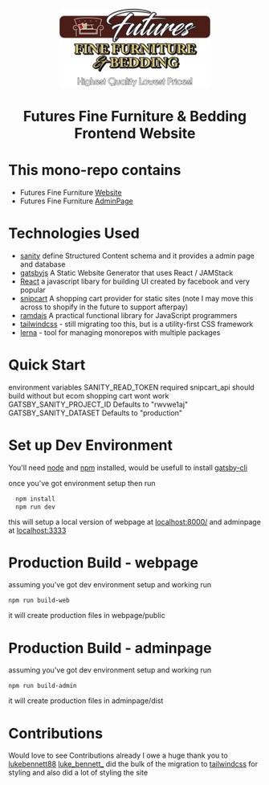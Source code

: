 <p align="center">
  <a href="https://futuresfinefurniture.netlify.com">
    <img alt="Futures Fine Furniture Hero Image" src="src\images\heroLogo.svg" width="300px"/>
  </a>
</p>
<h1 align="center">
  Futures Fine Furniture & Bedding Frontend Website
</h1>

# This mono-repo contains
- Futures Fine Furniture [Website](https://www.futuresfinefurnitureandbedding.com/)
- Futures Fine Furniture [AdminPage](https://www.admin.futuresfinefurnitureandbedding.com/)

# Technologies Used
- [sanity](https://www.sanity.io/) define Structured Content schema and it provides a admin page and database
- [gatsbyjs](https://www.gatsbyjs.org/) A Static Website Generator that uses React / JAMStack
- [React](https://reactjs.org/) a javascript libary for building UI created by facebook and very popular
- [snipcart](https://snipcart.com/) A shopping cart provider for static sites (note I may move this across to shopify in the future to support afterpay)
- [ramdajs](https://ramdajs.com/) A practical functional library for JavaScript programmers
- [tailwindcss](https://tailwindcss.com/) - still migrating too this, but is a utility-first CSS framework
- [lerna](https://lerna.js.org/) - tool for managing monorepos with multiple packages


# Quick Start

environment variables
  SANITY_READ_TOKEN           required
  snipcart_api                should build without but ecom shopping cart wont work
  GATSBY_SANITY_PROJECT_ID    Defaults to "rwvwe1aj"
  GATSBY_SANITY_DATASET       Defaults to "production"


# Set up Dev Environment

You'll need [node](https://nodejs.org/en/) and [npm](https://www.npmjs.com/) installed, would be usefull to install [gatsby-cli](https://www.npmjs.com/package/gatsby-cli)

once you've got environment setup then run

```
  npm install
  npm run dev
```
this will setup a local version of webpage at [localhost:8000/](localhost:8000/) and adminpage at [localhost:3333](localhost:3333)

# Production Build - webpage
assuming you've got dev environment setup and working
run
```
npm run build-web
```

it will create production files in webpage/public


# Production Build - adminpage
assuming you've got dev environment setup and working
run
```
npm run build-admin
```

it will create production files in adminpage/dist

# Contributions
Would love to see Contributions
already I owe a huge thank you to [lukebennett88](https://github.com/lukebennett88) [luke_bennett_](https://twitter.com/luke_bennett_) did the bulk of the migration to [tailwindcss](https://tailwindcss.com/) for styling and also did a lot of styling the site
